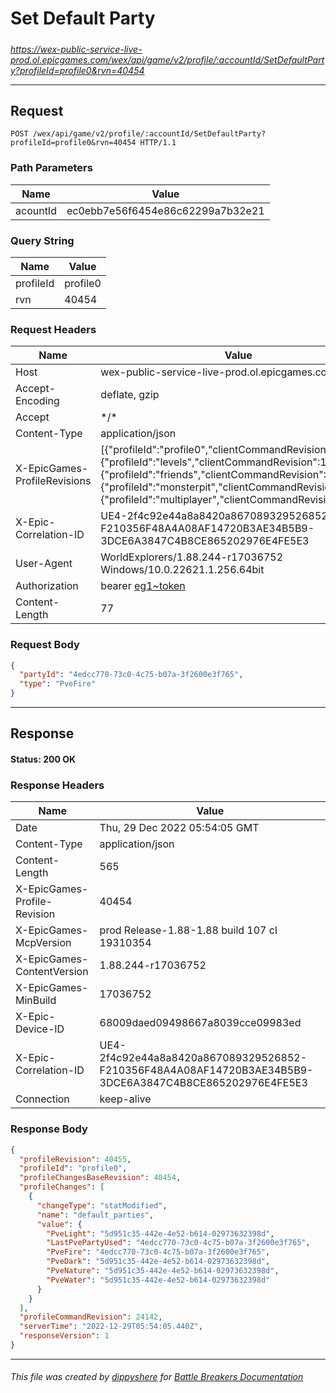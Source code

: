 # Set Default Party

#####

*https://wex-public-service-live-prod.ol.epicgames.com/wex/api/game/v2/profile/:accountId/SetDefaultParty?profileId=profile0&rvn=40454*

___

## Request

```http
POST /wex/api/game/v2/profile/:accountId/SetDefaultParty?profileId=profile0&rvn=40454 HTTP/1.1
```

### Path Parameters

| Name     | Value                             |
|----------|-----------------------------------|
| acountId | ec0ebb7e56f6454e86c62299a7b32e21  |

### Query String

| Name      | Value    |
|-----------|----------|
| profileId | profile0 |
| rvn       | 40454    |

### Request Headers

| Name                         | Value                                                                                                                                                                                                                                                                              |
|------------------------------|------------------------------------------------------------------------------------------------------------------------------------------------------------------------------------------------------------------------------------------------------------------------------------|
| Host                         | wex-public-service-live-prod.ol.epicgames.com                                                                                                                                                                                                                                      |
| Accept-Encoding              | deflate, gzip                                                                                                                                                                                                                                                                      |
| Accept                       | \*/\*                                                                                                                                                                                                                                                                              |
| Content-Type                 | application/json                                                                                                                                                                                                                                                                   |
| X-EpicGames-ProfileRevisions | [{"profileId":"profile0","clientCommandRevision":24141},{"profileId":"levels","clientCommandRevision":14478},{"profileId":"friends","clientCommandRevision":8264},{"profileId":"monsterpit","clientCommandRevision":1081},{"profileId":"multiplayer","clientCommandRevision":900}] |
| X-Epic-Correlation-ID        | UE4-2f4c92e44a8a8420a867089329526852-F210356F48A4A08AF14720B3AE34B5B9-3DCE6A3847C4B8CE865202976E4FE5E3                                                                                                                                                                             |
| User-Agent                   | WorldExplorers/1.88.244-r17036752 Windows/10.0.22621.1.256.64bit                                                                                                                                                                                                                   |
| Authorization                | bearer [eg1~token](https://github.com/dippyshere/battle-breakers-documentation/blob/master/docs/common/tokens/eg1.md)                                                                                                                                                              |
| Content-Length               | 77                                                                                                                                                                                                                                                                                 |

### Request Body

```json
{
  "partyId": "4edcc770-73c0-4c75-b07a-3f2600e3f765",
  "type": "PveFire"
}
```

___

## Response

#### Status: 200 OK

### Response Headers

| Name                         | Value                                                                                                  |
|------------------------------|--------------------------------------------------------------------------------------------------------|
| Date                         | Thu, 29 Dec 2022 05:54:05 GMT                                                                          |
| Content-Type                 | application/json                                                                                       |
| Content-Length               | 565                                                                                                    |
| X-EpicGames-Profile-Revision | 40454                                                                                                  |
| X-EpicGames-McpVersion       | prod Release-1.88-1.88 build 107 cl 19310354                                                           |
| X-EpicGames-ContentVersion   | 1.88.244-r17036752                                                                                     |
| X-EpicGames-MinBuild         | 17036752                                                                                               |
| X-Epic-Device-ID             | 68009daed09498667a8039cce09983ed                                                                       |
| X-Epic-Correlation-ID        | UE4-2f4c92e44a8a8420a867089329526852-F210356F48A4A08AF14720B3AE34B5B9-3DCE6A3847C4B8CE865202976E4FE5E3 |
| Connection                   | keep-alive                                                                                             |

### Response Body

```json
{
  "profileRevision": 40455,
  "profileId": "profile0",
  "profileChangesBaseRevision": 40454,
  "profileChanges": [
    {
      "changeType": "statModified",
      "name": "default_parties",
      "value": {
        "PveLight": "5d951c35-442e-4e52-b614-02973632398d",
        "LastPvePartyUsed": "4edcc770-73c0-4c75-b07a-3f2600e3f765",
        "PveFire": "4edcc770-73c0-4c75-b07a-3f2600e3f765",
        "PveDark": "5d951c35-442e-4e52-b614-02973632398d",
        "PveNature": "5d951c35-442e-4e52-b614-02973632398d",
        "PveWater": "5d951c35-442e-4e52-b614-02973632398d"
      }
    }
  ],
  "profileCommandRevision": 24142,
  "serverTime": "2022-12-29T05:54:05.440Z",
  "responseVersion": 1
}
```

___

###### This file was created by [dippyshere](https://github.com/dippyshere) for [Battle Breakers Documentation](https://github.com/dippyshere/battle-breakers-documentation)
